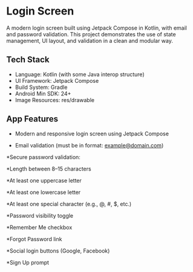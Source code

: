 # Login Screen
A modern login screen built using Jetpack Compose in Kotlin, with email and password validation. This project demonstrates the use of state management, UI layout, and validation in a clean and modular way.
## Tech Stack
* Language: Kotlin (with some Java interop structure)
* UI Framework: Jetpack Compose
* Build System: Gradle
* Android Min SDK: 24+
* Image Resources: res/drawable
## App Features
* Modern and responsive login screen using Jetpack Compose

* Email validation (must be in format: example@domain.com)

*Secure password validation:

*Length between 8–15 characters

*At least one uppercase letter

*At least one lowercase letter

*At least one special character (e.g., @, #, $, etc.)

*Password visibility toggle

*Remember Me checkbox

*Forgot Password link

*Social login buttons (Google, Facebook)

*Sign Up prompt
